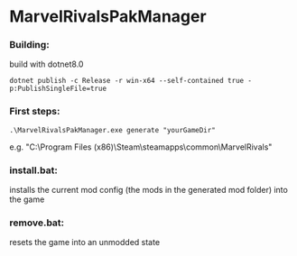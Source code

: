 # MarvelRivalsPakManager

### Building:
build with dotnet8.0

    dotnet publish -c Release -r win-x64 --self-contained true -p:PublishSingleFile=true

### First steps:

    .\MarvelRivalsPakManager.exe generate "yourGameDir"

e.g. "C:\Program Files (x86)\Steam\steamapps\common\MarvelRivals"


### install.bat: 
installs the current mod config (the mods in the generated mod folder) into the game

### remove.bat: 
resets the game into an unmodded state